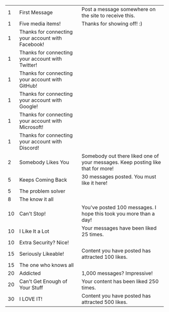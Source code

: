 <table>
    <tbody>
        <tr>
            <td>1</td>
            <td>First Message</td>
            <td>Post a message somewhere on the site to receive this.</td>
        </tr>
        <tr>
            <td>1</td>
            <td>Five media items!</td>
            <td>Thanks for showing off! :)</td>
        </tr>
        <tr>
            <td>1</td>
            <td>Thanks for connecting your account with Facebook!</td>
            <td></td>
        </tr>
        <tr>
            <td>1</td>
            <td>Thanks for connecting your account with Twitter!</td>
            <td></td>
        </tr>
        <tr>
            <td>1</td>
            <td>Thanks for connecting your account with GitHub!</td>
            <td></td>
        </tr>
        <tr>
            <td>1</td>
            <td>Thanks for connecting your account with Google!</td>
            <td></td>
        </tr>
        <tr>
            <td>1</td>
            <td>Thanks for connecting your account with Microsoft!</td>
            <td></td>
        </tr>
        <tr>
            <td>1</td>
            <td>Thanks for connecting your account with Discord!</td>
            <td></td>
        </tr>
        <tr>
            <td>2</td>
            <td>Somebody Likes You</td>
            <td>Somebody out there liked one of your messages. Keep posting like that for more!</td>
        </tr>
        <tr>
            <td>5</td>
            <td>Keeps Coming Back</td>
            <td>30 messages posted. You must like it here!</td>
        </tr>
        <tr>
            <td>5</td>
            <td>The problem solver</td>
            <td></td>
        </tr>
        <tr>
            <td>8</td>
            <td>The know it all</td>
            <td></td>
        </tr>
        <tr>
            <td>10</td>
            <td>Can't Stop!</td>
            <td>You've posted 100 messages. I hope this took you more than a day!</td>
        </tr>
        <tr>
            <td>10</td>
            <td>I Like It a Lot</td>
            <td>Your messages have been liked 25 times.</td>
        </tr>
        <tr>
            <td>10</td>
            <td>Extra Security? Nice!</td>
            <td></td>
        </tr>
        <tr>
            <td>15</td>
            <td>Seriously Likeable!</td>
            <td>Content you have posted has attracted 100 likes.</td>
        </tr>
        <tr>
            <td>15</td>
            <td>The one who knows all</td>
            <td></td>
        </tr>
        <tr>
            <td>20</td>
            <td>Addicted</td>
            <td>1,000 messages? Impressive!</td>
        </tr>
        <tr>
            <td>20</td>
            <td>Can't Get Enough of Your Stuff</td>
            <td>Your content has been liked 250 times.</td>
        </tr>
        <tr>
            <td>30</td>
            <td>I LOVE IT!</td>
            <td>Content you have posted has attracted 500 likes.</td>
        </tr>
    </tbody>
</table>
